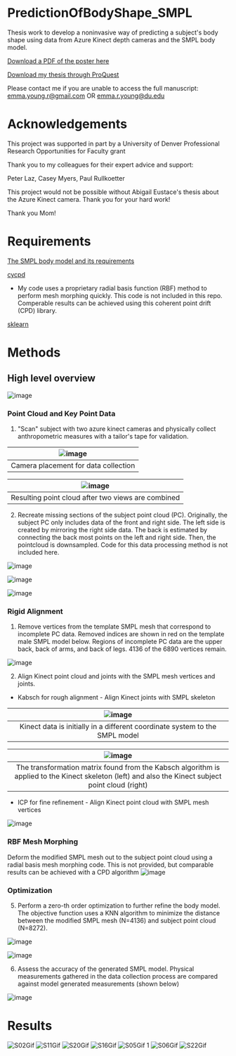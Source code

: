 # PredictionOfBodyShape_SMPL
Thesis work to develop a noninvasive way of predicting a subject's body shape using data from Azure Kinect depth cameras and the SMPL body model.

[Download a PDF of the poster here](https://tinyurl.com/bdctxjku)

[Download my thesis through ProQuest](https://www.proquest.com/docview/2840141315)

Please contact me if you are unable to access the full manuscript: emma.young.r@gmail.com OR emma.r.young@du.edu

# Acknowledgements 
This project was supported in part by a University of Denver Professional Research Opportunities for Faculty grant

Thank you to my colleagues for their expert advice and support:

Peter Laz, Casey Myers, Paul Rullkoetter

This project would not be possible without Abigail Eustace's thesis about the Azure Kinect camera. Thank you for your hard work!

Thank you Mom!

# Requirements
[The SMPL body model and its requirements](https://smpl.is.tue.mpg.de/)

[cycpd](https://github.com/gattia/cycpd)
* My code uses a proprietary radial basis function (RBF) method to perform mesh morphing quickly. This code is not included in this repo. Comperable results can be achieved using this coherent point drift (CPD) library.

[sklearn](https://scikit-learn.org/stable/index.html) 

# Methods
## High level overview

![image](https://github.com/EmmaRYoung/PredictionOfBodyShape_SMPL/assets/67296859/690f1c11-27bc-4756-b532-5da98f765411)


### Point Cloud and Key Point Data
1. "Scan" subject with two azure kinect cameras and physically collect anthropometric measures with a tailor's tape for validation.
   
| ![image](https://github.com/EmmaRYoung/PredictionOfBodyShape_SMPL/assets/67296859/37651069-8549-4409-8dc1-9bf2df121769)
| :--:
| Camera placement for data collection

| ![image](https://github.com/EmmaRYoung/PredictionOfBodyShape_SMPL/assets/67296859/6d48fa08-811f-46e5-bc21-cdb5aef4b2b0)
| :--:
| Resulting point cloud after two views are combined


2. Recreate missing sections of the subject point cloud (PC).
Originally, the subject PC only includes data of the front and right side. The left side is created by mirroring the right side data. The back is estimated by connecting the back most points on the left and right side. Then, the pointcloud is downsampled. Code for this data processing method is not included here.   

![image](https://github.com/EmmaRYoung/PredictionOfBodyShape_SMPL/assets/67296859/afb5db8f-88e4-4102-9929-73d4a46d09c7)

![image](https://github.com/EmmaRYoung/PredictionOfBodyShape_SMPL/assets/67296859/3ad577d7-4cf2-4031-a0ec-5da666f1c93d)

![image](https://github.com/EmmaRYoung/PredictionOfBodyShape_SMPL/assets/67296859/bccc00c0-bc33-4fe2-8d7f-9b40e85108e7)

### Rigid Alignment

1. Remove vertices from the template SMPL mesh that correspond to incomplete PC data. Removed indices are shown in red on the template male SMPL model below.
Regions of incomplete PC data are the upper back, back of arms, and back of legs. 4136 of the 6890 vertices remain.

![image](https://user-images.githubusercontent.com/67296859/218335092-cf6a6f0b-09e5-4930-8109-83e0a0b8f7b4.png) 

2. Align Kinect point cloud and joints with the SMPL mesh vertices and joints.
* Kabsch for rough alignment - Align Kinect joints with SMPL skeleton
  
| ![image](https://github.com/EmmaRYoung/PredictionOfBodyShape_SMPL/assets/67296859/3a8517c0-2a40-4d0d-b6e7-0aeaa977bf78)
| :--:
| Kinect data is initially in a different coordinate system to the SMPL model


| ![image](https://github.com/EmmaRYoung/PredictionOfBodyShape_SMPL/assets/67296859/d83f30ca-2c86-4739-a033-bf928e0b2fa7)
| :--:
| The transformation matrix found from the Kabsch algorithm is applied to the Kinect skeleton (left) and also the Kinect subject point cloud (right)

* ICP for fine refinement - Align Kinect point cloud with SMPL mesh vertices
  
![image](https://github.com/EmmaRYoung/PredictionOfBodyShape_SMPL/assets/67296859/6c9848ee-0e20-4196-b58a-b3be51d4ada2)



### RBF Mesh Morphing
Deform the modified SMPL mesh out to the subject point cloud using a radial basis mesh morphing code. This is not provided, but comparable results can be achieved with a CPD algorithm 
![image](https://github.com/EmmaRYoung/PredictionOfBodyShape_SMPL/assets/67296859/6550671d-f4e3-4023-8531-3eeb6cdd9fe6)




### Optimization

5. Perform a zero-th order optimization to further refine the body model. The objective function uses a KNN algorithm to minimize the distance between the modified SMPL mesh (N=4136) and subject point cloud (N=8272).  

![image](https://user-images.githubusercontent.com/67296859/218504142-8b9c505e-310b-42e1-9ac4-9551f390a3bf.png)

![image](https://user-images.githubusercontent.com/67296859/218503697-42fdf827-8d4f-4e7c-a8ea-3e002066b05e.png)


6. Assess the accuracy of the generated SMPL model. Physical measurements gathered in the data collection process are compared against model generated measurements (shown below) 

![image](https://user-images.githubusercontent.com/67296859/218500862-ca8a0106-dae2-4eae-bcb8-86e467045fc6.png)


# Results
![S02Gif](https://user-images.githubusercontent.com/67296859/218332402-98c949fc-e8ad-4844-a71b-65745d4b6e06.gif) 
![S11Gif](https://user-images.githubusercontent.com/67296859/218332432-0edd0de7-8b55-4e26-bb3a-1f9f71b6c103.gif) 
![S20Gif](https://user-images.githubusercontent.com/67296859/218332629-72865de4-bc88-4301-b0c6-f64767d11ad8.gif)
![S16Gif](https://user-images.githubusercontent.com/67296859/218332677-bff3f9f8-f339-4d18-8f1b-b96dddca54a6.gif)
![S05Gif 1](https://user-images.githubusercontent.com/67296859/218332913-d2bb02e3-c7d7-4d5c-b061-9c60496adec5.gif)
![S06Gif](https://user-images.githubusercontent.com/67296859/218333127-aedc46b3-5035-4a0f-8ba6-bf6774e34685.gif)
![S22Gif](https://user-images.githubusercontent.com/67296859/218332864-4648edcc-d5fa-4eaa-b31e-38d3a80d3038.gif)

